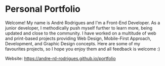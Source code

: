 # Personal Portfolio

Welcome! My name is André Rodrigues and I'm a Front-End Developer. As a junior developer, I methodically push myself further to learn more, being updated and close to the community. I have worked on a multitude of web and print-based projects providing Web Design, Mobile-First Approach, Development, and Graphic Design concepts. Here are some of my favourites projects, so I hope you enjoy them and all feedback is welcome :)

Website: https://andre-rd-rodrigues.github.io/portfolio

